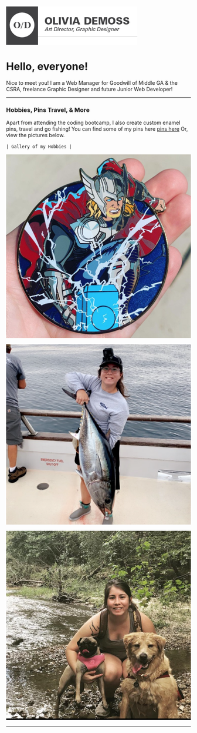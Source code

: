 ![OliviaGraphic](https://github.com/OMDeMoss/week1/blob/main/odemoss_graphic_358x104.jpg?raw=true)

# Hello, everyone!
Nice to meet you! I am a Web Manager for Goodwill of Middle GA & the CSRA, freelance Graphic Designer and future Junior Web Developer!

---

### Hobbies, Pins Travel, & More

Apart from attending the coding bootcamp, I also create custom enamel pins, travel and go fishing! You can find some of my pins here [pins here](https://www.instagram.com/pin.daddy/) Or, view the pictures below. 

	| Gallery of my Hobbies |

![Pins](https://github.com/OMDeMoss/week1/blob/main/Screen%20Shot%202021-09-16%20at%202.44.23%20PM.png?raw=true)

![Fish](https://github.com/OMDeMoss/week1/blob/main/Screen%20Shot%202021-09-16%20at%202.49.03%20PM.png?raw=true)

![Travel](https://github.com/OMDeMoss/week1/blob/main/Screen%20Shot%202021-09-16%20at%202.51.05%20PM.png?raw=true)

---









